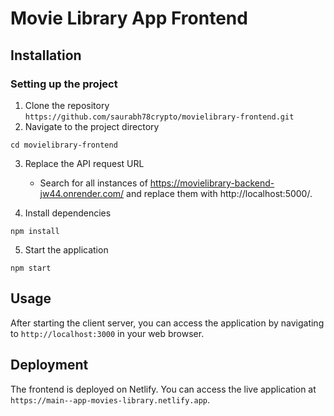 # Movie Library App Frontend

## Installation

### Setting up the project

1. Clone the repository
``
https://github.com/saurabh78crypto/movielibrary-frontend.git
``
2. Navigate to the project directory
```
cd movielibrary-frontend
```
3. Replace the API request URL
    - Search for all instances of https://movielibrary-backend-jw44.onrender.com/ and replace them with http://localhost:5000/.

4. Install dependencies
```
npm install
```
5. Start the application
```
npm start
```

## Usage

After starting the client server, you can access the application by navigating to `http://localhost:3000` in your web browser.

## Deployment

The frontend is deployed on Netlify. You can access the live application at `https://main--app-movies-library.netlify.app`.